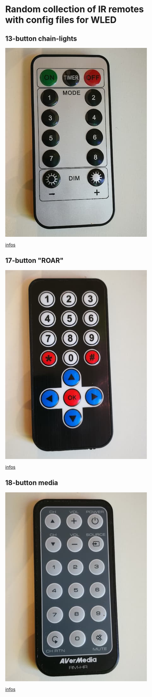 # Random collection of IR remotes with config files for WLED


## 13-button chain-lights

![](13b-1.jpg)

[infos](13b-1/)

## 17-button "ROAR" 

![](17b-1.jpg)

[infos](17b-1/)

## 18-button media

![](18b-1.jpg)

[infos](18b-1/)
